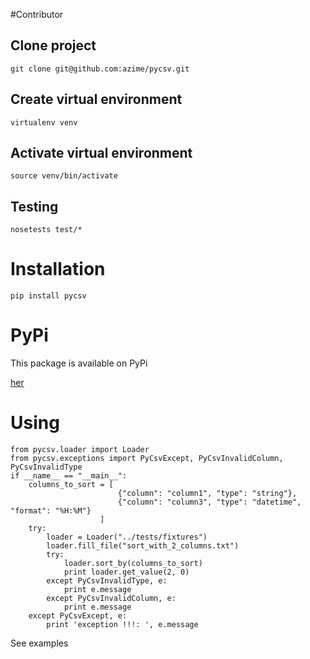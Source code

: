 #Contributor

## Clone project

```
git clone git@github.com:azime/pycsv.git
```

## Create virtual environment

```
virtualenv venv
```

## Activate virtual environment

```
source venv/bin/activate
```

## Testing

```
nosetests test/*
```

# Installation

`
pip install pycsv
`

# PyPi

This package is available on PyPi

[her](https://pypi.python.org/pypi/pycsv)

# Using



    from pycsv.loader import Loader
    from pycsv.exceptions import PyCsvExcept, PyCsvInvalidColumn, PyCsvInvalidType
    if __name__ == "__main__":
        columns_to_sort = [
                            {"column": "column1", "type": "string"},
                            {"column": "column3", "type": "datetime", "format": "%H:%M"}
                        ]
        try:
            loader = Loader("../tests/fixtures")
            loader.fill_file("sort_with_2_columns.txt")
            try:
                loader.sort_by(columns_to_sort)
                print loader.get_value(2, 0)
            except PyCsvInvalidType, e:
                print e.message
            except PyCsvInvalidColumn, e:
                print e.message
        except PyCsvExcept, e:
            print 'exception !!!: ', e.message


See examples
